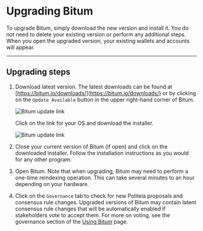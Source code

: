 # Upgrading Bitum

To upgrade Bitum, simply download the new version and install it. You do not need to delete your existing version or perform any additional steps. When you open the upgraded version, your existing wallets and accounts will appear. 

---

## Upgrading steps

1. Download latest version. The latest downloads can be found at [https://bitum.io/downloads/](https://bitum.io/downloads/) or by clicking on the `Update Available` button in the upper right-hand corner of Bitum.

    ![Bitum update link](/img/bitum/upgrading/update-available.png)

    Click on the link for your OS and download the installer.

    ![Bitum update link](/img/bitum/upgrading/download-link.png)

1. Close your current version of Bitum (if open) and click on the downloaded installer. Follow the installation instructions as you would for any other program. 
1. Open Bitum. Note that when upgrading, Bitum may need to perform a one-time reindexing operation.  This can take several minutes to an hour depending on your hardware.
1. Click on the `Governance` tab to check for new Politeia proposals and consensus rule changes. Upgraded versions of Bitum may contain latent consensus rule changes that will be automatically enabled if stakeholders vote to accept them. For more on voting, see the governance section of the [Using Bitum](../wallets/bitum/using-bitum/#governance) page. 


